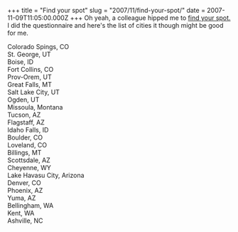 +++
title = "Find your spot"
slug = "2007/11/find-your-spot/"
date = 2007-11-09T11:05:00.000Z
+++
Oh yeah, a colleague hipped me to [find your spot.](http://findyourspot.com) I did the questionnaire and here's the list of cities it though might be good for me.  

Colorado Spings, CO  
St. George, UT  
Boise, ID  
Fort Collins, CO  
Prov-Orem, UT  
Great Falls, MT  
Salt Lake City, UT  
Ogden, UT  
Missoula, Montana  
Tucson, AZ  
Flagstaff, AZ  
Idaho Falls, ID  
Boulder, CO  
Loveland, CO  
Billings, MT  
Scottsdale, AZ  
Cheyenne, WY  
Lake Havasu City, Arizona  
Denver, CO  
Phoenix, AZ  
Yuma, AZ  
Bellingham, WA  
Kent, WA  
Ashville, NC